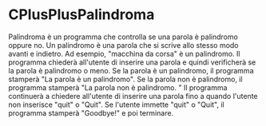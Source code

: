 # CPlusPlusPalindroma
Palindroma è un programma che controlla se una parola è palindromo oppure no.
Un palindromo è una parola che si scrive allo stesso modo avanti e indietro.
Ad esempio, "macchina da corsa" è un palindromo. Il programma chiederà all'utente di inserire una parola e quindi verificherà se la parola è palindromo o meno.
Se la parola è un palindromo, il programma stamperà "La parola è un palindromo".
Se la parola non è palindromo, il programma stamperà "La parola non è palindromo.
" Il programma continuerà a chiedere all'utente di inserire una parola fino a quando l'utente non inserisce "quit" o "Quit".
Se l'utente immette "quit" o "Quit", il programma stamperà "Goodbye!" e poi terminare.